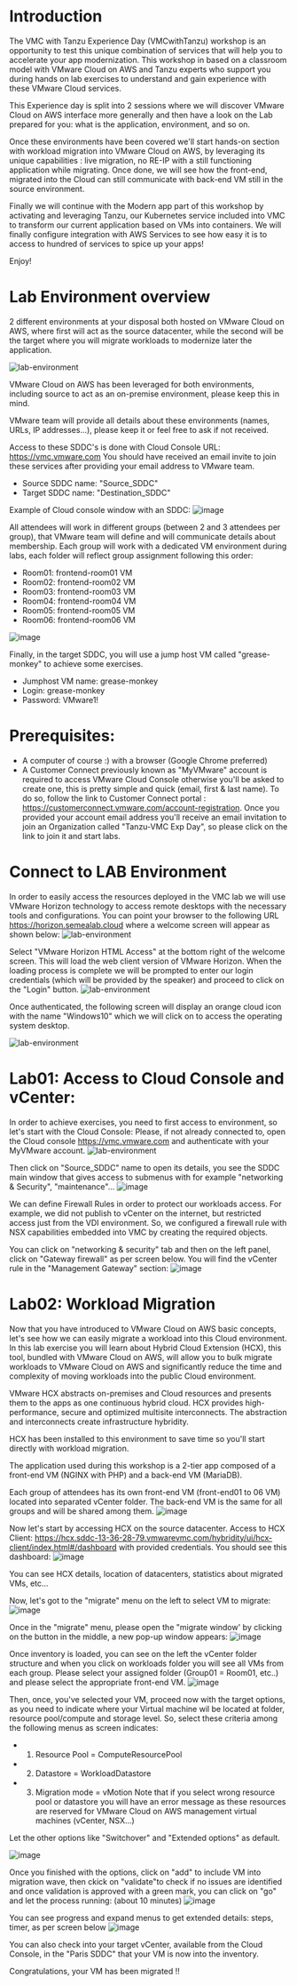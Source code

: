 # Introduction

The VMC with Tanzu Experience Day (VMCwithTanzu) workshop is an opportunity to test this unique combination of services that will help you to accelerate your app modernization. This workshop in based on a classroom model with VMware Cloud on AWS and Tanzu experts who support you during hands on lab exercises to understand and gain experience with these VMware Cloud services.

This Experience day is split into 2 sessions where we will discover VMware Cloud on AWS interface more generally and then have a look on the Lab prepared for you: what is the application, environment, and so on.

Once these environments have been covered we'll start hands-on section with workload migration into VMware Cloud on AWS, by leveraging its unique capabilities : live migration, no RE-IP with a still functioning application while migrating.
Once done, we will see how the front-end, migrated into the Cloud can still communicate with back-end VM still in the source environment.

Finally we will continue with the Modern app part of this workshop by activating and leveraging Tanzu, our Kubernetes service included into VMC to transform our current application based on VMs into containers. We will finally configure integration with AWS Services to see how easy it is to access to hundred of services to spice up your apps!

Enjoy!


# Lab Environment overview

2 different environments at your disposal both hosted on VMware Cloud on AWS, where first will act as the source datacenter, while the second will be the target where you will migrate workloads to modernize later the application.

![lab-environment](../img/lab.png)

VMware Cloud on AWS has been leveraged for both environments, including source to act as an on-premise environment, please keep this in mind.

VMware team will provide all details about these environments (names, URLs, IP addresses...), please keep it or feel free to ask if not received.

Access to these SDDC's is done with Cloud Console URL: https://vmc.vmware.com 
You should have received an email invite to join these services after providing your email address to VMware team.

- Source SDDC name: "Source_SDDC"
- Target SDDC name: "Destination_SDDC"

Example of Cloud console window with an SDDC:
![image](https://user-images.githubusercontent.com/12640326/150803063-8e7578c3-d7eb-4ace-91c3-009ea5662429.png)


All attendees will work in different groups (between 2 and 3 attendees per group), that VMware team will define and will communicate details about membership. Each group will work with a dedicated VM environment during labs, each folder will reflect group assignment following this order:
- Room01: frontend-room01 VM
- Room02: frontend-room02 VM
- Room03: frontend-room03 VM
- Room04: frontend-room04 VM
- Room05: frontend-room05 VM
- Room06: frontend-room06 VM

![image](https://user-images.githubusercontent.com/12640326/150803416-7b6ea8ab-369e-4d05-8c11-fea2cdc2ae12.png)


Finally, in the target SDDC, you will use a jump host VM called "grease-monkey" to achieve some exercises.
- Jumphost VM name: grease-monkey
- Login: grease-monkey
- Password: VMware1!


# Prerequisites:
- A computer of course :) with a browser (Google Chrome preferred) 
- A Customer Connect previously known as "MyVMware" account is required to access VMware Cloud Console otherwise you'll be asked to create one, this is pretty simple and quick (email, first & last name). To do so, follow the link to Customer Connect portal : https://customerconnect.vmware.com/account-registration. 
Once you provided your account email address you'll receive an email invitation to join an Organization called "Tanzu-VMC Exp Day", so please click on the link to join it and start labs.

# Connect to LAB Environment
In order to easily access the resources deployed in the VMC lab we will use VMware Horizon technology to access remote desktops with the necessary tools and configurations.
You can point your browser to the following URL https://horizon.semealab.cloud where a welcome screen will appear as shown below:
![lab-environment](../img/vdi1.png)

Select "VMware Horizon HTML Access" at the bottom right of the welcome screen. This will load the web client version of VMware Horizon.
When the loading process is complete we will be prompted to enter our login credentials (which will be provided by the speaker) and proceed to click on the "Login" button.
![lab-environment](../img/vdi2.png)

Once authenticated, the following screen will display an orange cloud icon with the name "Windows10" which we will click on to access the operating system desktop.

![lab-environment](../img/vdi3.png)


# Lab01: Access to Cloud Console and vCenter:

In order to achieve exercises, you need to first access to environment, so let's start with the Cloud Console:
Please, if not already connected to, open the Cloud console https://vmc.vmware.com and authenticate with your MyVMware account.
![lab-environment](../img/lab01a.png)


Then click on "Source_SDDC" name to open its details, you see the SDDC main window that gives access to submenus with for example "networking & Security", "maintenance"...
![image](https://user-images.githubusercontent.com/12640326/150807071-73476b3e-2efb-4483-8fd1-6d5aad2131c1.png)


We can define Firewall Rules in order to protect our workloads access.
For example, we did not publish to vCenter on the internet, but restricted access just from the VDI environment.
So, we configured a firewall rule with NSX capabilities embedded into VMC by creating the required objects.

You can click on "networking & security" tab and then on the left panel, click on "Gateway firewall" as per screen below. You will find the vCenter rule in the "Management Gateway" section:
![image](https://user-images.githubusercontent.com/12640326/150808402-175ab117-0464-45e9-8d47-830e6c927249.png)


# Lab02: Workload Migration

Now that you have introduced to VMware Cloud on AWS basic concepts, let's see how we can easily migrate a workload into this Cloud environment.
In this lab exercise you will learn about Hybrid Cloud Extension (HCX), this tool, bundled with VMware Cloud on AWS, will allow you to bulk migrate workloads to VMware Cloud on AWS and significantly reduce the time and complexity of moving workloads into the public Cloud environment.

VMware HCX abstracts on-premises and Cloud resources and presents them to the apps as one continuous hybrid cloud. HCX provides high-performance, secure and optimized multisite interconnects. The abstraction and interconnects create infrastructure hybridity. 

HCX has been installed to this environment to save time so you'll start directly with workload migration.

The application used during this workshop is a 2-tier app composed of a front-end VM (NGINX with PHP) and a back-end VM (MariaDB).  

Each group of attendees has its own front-end VM (front-end01 to 06 VM) located into separated vCenter folder. The back-end VM is the same for all groups and will be shared among them.
![image](https://user-images.githubusercontent.com/12640326/150804235-4cb1dd2c-61e2-4171-9cdb-a650ef8cc109.png)


Now let's start by accessing HCX on the source datacenter. Access to HCX Client: https://hcx.sddc-13-36-28-79.vmwarevmc.com/hybridity/ui/hcx-client/index.html#/dashboard with provided credentials.
You should see this dashboard:
![image](https://user-images.githubusercontent.com/12640326/150930491-d1d821f3-bc6a-49f3-b23d-f50d1aebe337.png)


You can see HCX details, location of datacenters, statistics about migrated VMs, etc...

Now, let's got to the "migrate" menu on the left to select VM to migrate:
![image](https://user-images.githubusercontent.com/12640326/150931010-4e1ef533-9040-4d3c-a903-d0d04419d61f.png)


Once in the "migrate" menu, please open the "migrate window' by clicking on the button in the middle, a new pop-up window appears:
![image](https://user-images.githubusercontent.com/12640326/150932204-1a0d5421-cd1f-4df7-aa51-038d76856deb.png)


Once inventory is loaded, you can see on the left the vCenter folder structure and when you click on workloads folder you will see all VMs from each group. Please select your assigned folder (Group01 = Room01, etc..) and please select the appropriate front-end VM.
![image](https://user-images.githubusercontent.com/12640326/150932453-1531455d-06a7-4a36-b52a-0e9e8dda110c.png)


Then, once, you've selected your VM, proceed now with the target options, as you need to indicate where your Virtual machine wil be located at folder, resource pool/compute and storage level.
So, select these criteria among the following menus as screen indicates:
- 1) Resource Pool = ComputeResourcePool
- 2) Datastore = WorkloadDatastore
- 3) Migration mode = vMotion
Note that if you select wrong resource pool or datastore you will have an error message as these resources are reserved for VMware Cloud on AWS management virtual machines (vCenter, NSX...)

Let the other options like "Switchover" and "Extended options" as default.

![image](https://user-images.githubusercontent.com/12640326/150969268-e55966d9-5d2b-4e2b-a73c-2cc206c49756.png)


Once you finished with the options, click on "add" to include VM into migration wave, then ckick on "validate"to check if no issues are identified and once validation is approved with a green mark, you can click on "go" and let the process running: (about 10 minutes) 
![image](https://user-images.githubusercontent.com/12640326/150933057-e8183680-99d8-4907-9e64-96bb1d39cb63.png)


You can see progress and expand menus to get extended details: steps, timer, as per screen below
![image](https://user-images.githubusercontent.com/12640326/150933284-9795c659-e733-4586-9fd6-b73509004762.png)


You can also check into your target vCenter, available from the Cloud Console, in the "Paris SDDC" that your VM is now into the inventory.

Congratulations, your VM has been migrated !!


